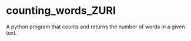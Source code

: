 # counting_words_ZURI
A python program that counts and returns the number of words in a given text.
